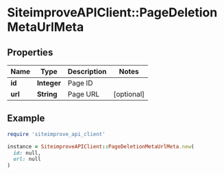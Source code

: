 # SiteimproveAPIClient::PageDeletionMetaUrlMeta

## Properties

| Name | Type | Description | Notes |
| ---- | ---- | ----------- | ----- |
| **id** | **Integer** | Page ID |  |
| **url** | **String** | Page URL | [optional] |

## Example

```ruby
require 'siteimprove_api_client'

instance = SiteimproveAPIClient::PageDeletionMetaUrlMeta.new(
  id: null,
  url: null
)
```


